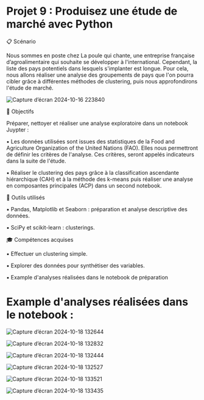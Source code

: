 
# Projet 9 : Produisez une étude de marché avec Python

📋 Scénario

Nous sommes en poste chez La poule qui chante, une entreprise française d’agroalimentaire qui souhaite se développer à l'international. Cependant, la liste des pays potentiels dans lesquels s'implanter est longue. Pour cela, nous allons réaliser une analyse des groupements de pays que l'on pourra cibler grâce à différentes méthodes de clustering, puis nous approfondirons l'étude de marché.

![Capture d’écran 2024-10-16 223840](https://github.com/user-attachments/assets/da288275-1f34-4fad-96e9-91eb0b87ef85)


🎯 Objectifs

 Préparer, nettoyer et réaliser une analyse exploratoire dans un notebook Juypter :
 
:black_small_square:	 Les données utilisées sont issues des statistiques de la Food and Agriculture Organization of the United Nations (FAO). Elles nous permettront de définir les critères de l'analyse. Ces critères, seront appelés indicateurs dans la suite de l'étude.

:black_small_square:	 Réaliser le clustering des pays grâce à la classification ascendante hiérarchique (CAH) et à la méthode des k-means puis réaliser une analyse en composantes principales (ACP) dans un second notebook.

🔧 Outils utilisés

:black_small_square:	 Pandas, Matplotlib et Seaborn : préparation et analyse descriptive des données.

:black_small_square:	 SciPy et scikit-learn : clusterings.

🎓 Compétences acquises

:black_small_square:	 Effectuer un clustering simple.

:black_small_square:	 Explorer des données pour synthétiser des variables.

:black_small_square:	 Example d'analyses réalisées dans le notebook de préparation

# Example d'analyses réalisées dans le notebook  :

![Capture d’écran 2024-10-18 132644](https://github.com/user-attachments/assets/a9241a0c-1f1b-422f-9a00-dec638f6b328)

![Capture d’écran 2024-10-18 132832](https://github.com/user-attachments/assets/79396031-7157-403d-b76c-07511461562b)


![Capture d’écran 2024-10-18 132444](https://github.com/user-attachments/assets/a11940c9-ae28-4860-9c5e-974a7469d6a8)


![Capture d’écran 2024-10-18 132527](https://github.com/user-attachments/assets/67fbce22-f5e8-4fde-b655-4765c6974d44)


![Capture d’écran 2024-10-18 133521](https://github.com/user-attachments/assets/d58ee7b7-d9bd-49f9-bf48-7df91e4b0835)



![Capture d’écran 2024-10-18 133435](https://github.com/user-attachments/assets/6a1ce276-6f42-4672-9a76-6be9264e8d3e)









